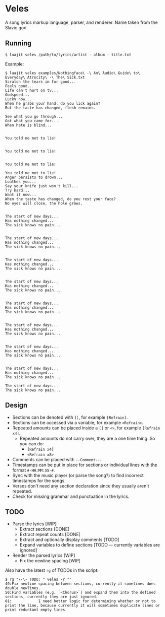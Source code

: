 # Veles
A song lyrics markup language, parser, and renderer. Name taken from the Slavic god.

## Running
`$ luajit veles /path/to/lyrics/artist - album - title.txt`

Example:
```
$ luajit veles examples/Nothingface\ -\ An\ Audio\ Guide\ to\ Everyday\ Atrocity\ -\ The\ Sick.txt
Scratch the tears in for good...
Feels good...
Life can't hurt on tv...
Godspeed...
Lucky now...
When he grabs your hand, do you lick again?
But the taste has changed, flesh remains.

See what you go through...
Got what you came for...
When hate is blind...


You told me not to lie!


You told me not to lie!


You told me not to lie!

You told me not to lie!
Anger persists to drown...
Loathes you...
Say your knife just won't kill...
Try hard...
Want it now...
When the taste has changed, do you rest your face?
No eyes will close, the hole grows.


The start of new days...
Has nothing changed...
The sick knows no pain...


The start of new days...
Has nothing changed...
The sick knows no pain...


The start of new days...
Has nothing changed...
The sick knows no pain...


The start of new days...
Has nothing changed...
The sick knows no pain...


The start of new days...
Has nothing changed...
The sick knows no pain...


The start of new days...
Has nothing changed...
The sick knows no pain...


The start of new days...
Has nothing changed...
The sick knows no pain...


The start of new days...
Has nothing changed...
The sick knows no pain...

The start of new days...
The sick knows no pain...

```

## Design
- Sections can be denoted with `[]`, for example `[Refrain]`.
- Sections can be accessed via a variable, for example `<Refrain>`.
- Repeated amounts can be placed inside a `[]` or `<>`, for example `[Refrain x4]`.
  + Repeated amounts do not carry over, they are a one time thing. So you can do:
    * `[Refrain x4]`
    * `<Refrain x8>`
- Comments can be placed with `--Comment--`.
- Timestamps can be put in place for sections or individual lines with the format `#-HH:MM:SS-#`.
- Sync with the music player (or parse the song?) to find incorrect timestamps for the songs.
- Verses don't need any section declaration since they usually aren't repeated.
- Check for missing grammar and punctuation in the lyrics.

## TODO
- Parse the lyrics [WIP]
  + Extract sections [DONE]
  + Extract repeat counts [DONE]
  + Extract and optionally display comments [TODO]
  + Expand variables to define sections [TODO -- currently variables are ignored]
- Render the parsed lyrics [WIP]
  + Fix the newline spacing [WIP]

Also have the latest `rg` of TODOs in the script:
```
$ rg "\-\- TODO: " veles -r ""
49:Fix newline spacing between sections, currently it sometimes does double newlines.
50:Find variables (e.g. `<Chorus>`) and expand them into the defined sections, currently they are just ignored.
81:            I need better logic for determining whether or not to print the line, because currently it will sometimes duplicate lines or print reduntant empty lines.
```
